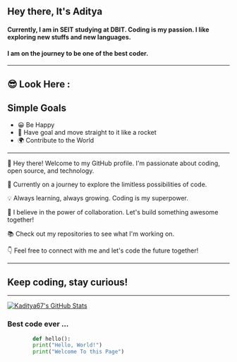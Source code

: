 ## Hey there, It's **Aditya**

#### Currently, I am in SEIT studying at DBIT. Coding is my passion. I like exploring new stuffs and new languages. 
#### I am on the journey to be one of the best coder.

---

## 😎 Look Here :

## Simple Goals

- 😀 Be Happy
- 🚀 Have goal and move straight to it like a rocket
- 🌍 Contribute to the World

---


👋 Hey there! Welcome to my GitHub profile.
I'm passionate about coding, open source, and technology.

🚀 Currently on a journey to explore the limitless possibilities of code.

💡 Always learning, always growing. Coding is my superpower.

🌱 I believe in the power of collaboration. Let's build something awesome together!

📚 Check out my repositories to see what I'm working on.

👇 Feel free to connect with me and let's code the future together!

---

## Keep coding, stay curious! 

---

[![Kaditya67's GitHub Stats](https://github-readme-stats.vercel.app/api?username=Kaditya67&show_icons=true&count_private=true&include_all_commits=true&theme=prussian)](https://github.com/anuraghazra/github-readme-stats)


###  Best code ever ...

```python
        def hello():
        print("Hello, World!")
        print("Welcome To this Page")



